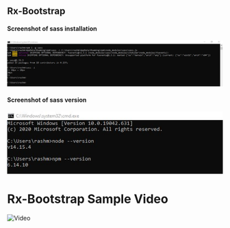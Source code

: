   ##  Rx-Bootstrap
  
  #### Screenshot of sass installation
  
  ![Install](sass%20install.JPG)

  #### Screenshot of sass version
  
  ![Version](verson%20check.JPG)


  # Rx-Bootstrap Sample Video
  ![Video](Rx-Bootstrap_(Custom%20Bootstrap).gif)
